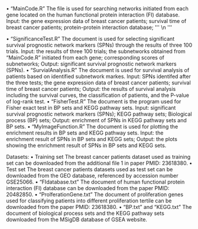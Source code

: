 
•	“MainCode.R”
The file is used for searching networks initiated from each gene located on the human functional protein interaction (FI) database. 
Input: the gene expression data of breast cancer patients; survival time of breast cancer patients; protein-protein interaction database;
'''
\n
'''

•	“SignificanceTest.R”
The document is used for selecting significant survival prognostic network markers (SPNs) through the results of three 100 trials.
Input: the results of three 100 trials; the subnetworks obtained from “MainCode.R” initiated from each gene; corresponding scores of subnetworks;
Output: significant survival prognostic network markers (SPNs).
•	“SurvialAnalysis.R”
The document is used for survival analysis of patients based on identified subnetwork markes.
Input: SPNs identifed after the three tests; the gene expression data of breast cancer patients; survival time of breast cancer patients;
Output: the results of survival analysis including the survival curves, the classification of patients, and the P-value of log-rank test.
•	“FisherTest.R”
The document is the program used for Fisher exact test in BP sets and KEGG pathway sets.
Input: significant survival prognostic network markers (SPNs); KEGG pathway sets; Biological process (BP) sets;
Output: enrichment of SPNs in KEGG pathway sets and BP sets.
•	“MyImageFunction.R”
The document is used for plotting the enrichment results in BP sets and KEGG pathway sets.
Input: the enrichment result of SPNs in BP sets and KEGG sets;
Output: the plots showing the enrichment result of SPNs in BP sets and KEGG sets.

Datasets:
•	Training set
The breast cancer patients dataset used as training set can be downloaded from the additional file 1 in paper PMID: 23618380.
•	Test set
The breast cancer patients datasets used as test set can be downloaded from the GEO database, referenced by accession number GSE25066. 
•	“FIdatabase.txt”
The document of human functional protein interaction (FI) database can be downloaded from the paper PMID: 20482850.
•	“ProlferationGene.txt”
The document of proliferation genes used for classifying patients into different proliferation tertile can be downloaded from the paper PMID: 23618380.
•	“BP.txt” and “KEGG.txt”
The document of biological process sets and the KEGG pathway sets downloaded from the MSigDB database of GSEA website.
